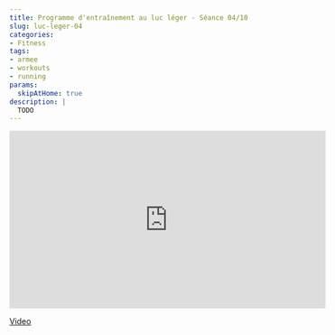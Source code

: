 ```yaml
---
title: Programme d'entraînement au luc léger - Séance 04/10
slug: luc-leger-04
categories:
- Fitness
tags:
- armee
- workouts
- running
params:
  skipAtHome: true
description: |
  TODO
---
```

<iframe width="560" height="315" src="https://www.youtube.com/embed/a91TTGsPu60?si=R6BrjP0STJJToi8i" title="YouTube video player" frameborder="0" allow="accelerometer; autoplay; clipboard-write; encrypted-media; gyroscope; picture-in-picture; web-share" referrerpolicy="strict-origin-when-cross-origin" allowfullscreen></iframe>

[Video](https://youtu.be/a91TTGsPu60?si=R6BrjP0STJJToi8i)
